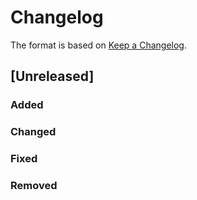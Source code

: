# Changelog

The format is based on [Keep a Changelog](http://keepachangelog.com/).

## [Unreleased]

### Added

### Changed

### Fixed

### Removed
